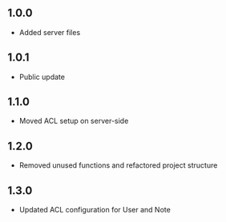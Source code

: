 ## 1.0.0

- Added server files

## 1.0.1

- Public update

## 1.1.0

- Moved ACL setup on server-side

## 1.2.0

- Removed unused functions and refactored project structure

## 1.3.0

- Updated ACL configuration for User and Note
